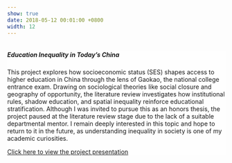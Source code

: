 ```yaml
---
show: true
date: 2018-05-12 00:01:00 +0800
width: 12
---
```

<div style="width: 100%; overflow: hidden; margin: 0 auto;">

  <div class="card-body" style="background: rgba(255,255,255,0.8);">
    <h5 class="card-title">Education Inequality in Today’s China</h5>
    <p class="card-text">
  This project explores how socioeconomic status (SES) shapes access to higher education in China through the lens of Gaokao, the national college entrance exam. Drawing on sociological theories like social closure and geography of opportunity, the literature review investigates how institutional rules, shadow education, and spatial inequality reinforce educational stratification. Although I was invited to pursue this as an honors thesis, the project paused at the literature review stage due to the lack of a suitable departmental mentor. I remain deeply interested in this topic and hope to return to it in the future, as understanding inequality in society is one of my academic curiosities.
    </p>
    <p class="card-text">
    <a href="https://drive.google.com/file/d/1osFmhXwFw9y6Ev5teTPr8eP2Osey_t0Y/view?usp=sharing" target="_blank">Click here to view the project presentation</a>
